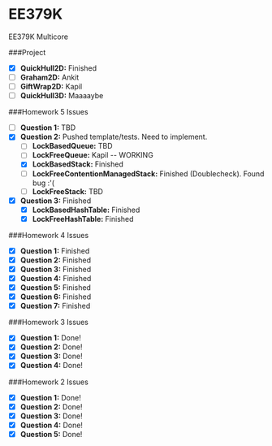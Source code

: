 EE379K
======

EE379K Multicore

###Project

- [X] **QuickHull2D:** Finished
- [ ] **Graham2D:** Ankit
- [ ] **GiftWrap2D:** Kapil
- [ ] **QuickHull3D:** Maaaaybe

###Homework 5 Issues

- [ ] **Question 1:** TBD
- [X] **Question 2:** Pushed template/tests. Need to implement.
  - [ ] **LockBasedQueue:** TBD
  - [ ] **LockFreeQueue:** Kapil -- WORKING
  - [X] **LockBasedStack:** Finished
  - [ ] **LockFreeContentionManagedStack:** Finished (Doublecheck). Found bug :'(
  - [ ] **LockFreeStack:** TBD
- [X] **Question 3:** Finished
  - [X] **LockBasedHashTable:** Finished
  - [X] **LockFreeHashTable:** Finished

###Homework 4 Issues

- [X] **Question 1:** Finished
- [X] **Question 2:** Finished
- [X] **Question 3:** Finished
- [X] **Question 4:** Finished
- [X] **Question 5:** Finished
- [X] **Question 6:** Finished
- [X] **Question 7:** Finished

###Homework 3 Issues

- [X] **Question 1:** Done!
- [X] **Question 2:** Done!
- [X] **Question 3:** Done!
- [X] **Question 4:** Done!

###Homework 2 Issues

- [X] **Question 1:** Done!
- [X] **Question 2:** Done!
- [X] **Question 3:** Done!
- [X] **Question 4:** Done!
- [X] **Question 5:** Done!

